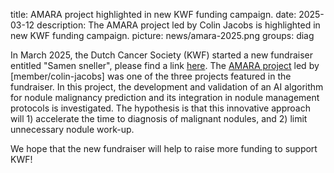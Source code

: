 title: AMARA project highlighted in new KWF funding campaign.
date: 2025-03-12
description: The AMARA project led by Colin Jacobs is highlighted in new KWF funding campaign.
picture: news/amara-2025.png
groups: diag

In March 2025, the Dutch Cancer Society (KWF) started a new fundraiser entitled "Samen sneller", please find a link [here](www.kwf.nl/samensneller). The [AMARA project](https://www.diagnijmegen.nl/projects/amara/) led by [member/colin-jacobs] was one of the three projects featured in the fundraiser.
In this project, the development and validation of an AI algorithm for nodule malignancy prediction and its integration in nodule management protocols is investigated. The hypothesis is that this innovative approach will 1) accelerate the time to diagnosis of malignant nodules, and 2) limit unnecessary nodule work-up. 

We hope that the new fundraiser will help to raise more funding to support KWF!

